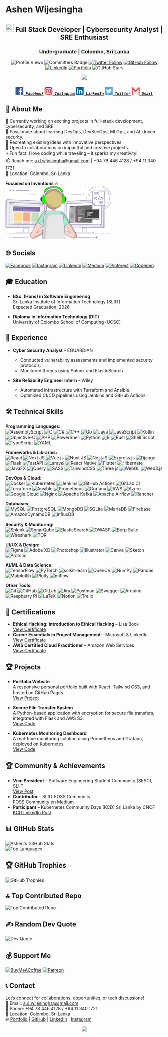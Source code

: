 # Ashen Wijesingha

<h2 align="center">
  <img src="https://media.giphy.com/media/hvRJCLFzcasrR4ia7z/giphy.gif" width="25px" height="25px"> Full Stack Developer | Cybersecurity Analyst | SRE Enthusiast
</h2>
<h3 align="center">Undergraduate | Colombo, Sri Lanka</h3>

<p align="center">
  <img src="https://komarev.com/ghpvc/?username=AshenWijesingha" alt="Profile Views" />
  <img src="https://user-badge.committers.top/sri_lanka/AshenWijesingha.svg" alt="Committers Badge" />
  <a href="https://www.twitter.com/ashen_wijesingh"><img src="https://img.shields.io/twitter/follow/ashen_wijesingh?label=Follow" alt="Twitter Follow"></a>
  <a href="https://github.com/AshenWijesingha"><img src="https://img.shields.io/github/followers/AshenWijesingha?label=Follow&style=social" alt="GitHub Follow"></a>
  <a href="https://www.linkedin.com/in/ashen-wijesingha-89137312b/"><img src="https://img.shields.io/badge/-Ashen_Wijesingha-blue?style=flat-square&logo=Linkedin&logoColor=white" alt="LinkedIn"></a>
  <a href="https://ashenwijesingha.github.io"><img src="https://img.shields.io/badge/Website-46a2f1.svg?&style=flat-square&logo=Google-Chrome&logoColor=white" alt="Portfolio"></a>
  <img src="https://img.shields.io/github/stars/AshenWijesingha?affiliations=OWNER%2CCOLLABORATOR%2CORGANIZATION_MEMBER&style=social" alt="GitHub Stars">
</p>

<p align="center">
  <img src="https://readme-typing-svg.herokuapp.com?color=fff&width=480&height=65&lines=Welcome+To+My+Profile+.+.+.+.;+.+.+.¢er=true">
</p>

<h5 align="center">
  <code><a href="https://www.facebook.com/ashen.dilshan.96" title="Facebook Profile"><img width="25px" height="25px" src="https://github.com/AshenWijesingha/AshenWijesingha/blob/main/Images/facebook.png"> Facebook</a></code>
  <code><a href="https://www.instagram.com/ashen_wijesingha/" title="Instagram Profile"><img width="25px" height="25px" src="https://github.com/AshenWijesingha/AshenWijesingha/blob/main/Images/instagram.svg"> Instagram</a></code>
  <code><a href="https://www.linkedin.com/in/ashen-wijesingha-89137312b/" title="LinkedIn Profile"><img width="25px" height="25px" src="https://github.com/AshenWijesingha/AshenWijesingha/blob/main/Images/linkedin.svg"> LinkedIn</a></code>
  <code><a href="https://www.twitter.com/ashen_wijesingh" title="Twitter Profile"><img width="25px" height="25px" src="https://github.com/AshenWijesingha/AshenWijesingha/blob/main/Images/twitter.png"> Twitter</a></code>
  <code><a href="mailto:a.d.wijesina@gmail.com; a.d.wijesingha@outlook.com" title="Send Email"><img width="25px" height="25px" src="https://github.com/AshenWijesingha/AshenWijesingha/blob/main/Images/gmail.png"> Gmail</a></code>
</h5>

## 💫 About Me
🔭 Currently working on exciting projects in full-stack development, cybersecurity, and SRE.  
🌱 Passionate about learning DevOps, DevSecOps, MLOps, and AI-driven security.  
🚧 Recreating existing ideas with innovative perspectives.  
👯 Open to collaborations on impactful and creative projects.  
⚡ Fun fact: I love coding while traveling – it sparks my creativity!  
📫 Reach me: [a.d.wijesingha@gmail.com](mailto:a.d.wijesingha@gmail.com) | +94 78 446 4128 / +94 11 340 1721  
📍 Location: Colombo, Sri Lanka  

**Focused on Inventions** 🔥  
![Invention GIF](https://raw.githubusercontent.com/AshenWijesingha/AshenWijesingha/main/gif1.gif)

## 🌐 Socials
[![Facebook](https://img.shields.io/badge/Facebook-%231877F2.svg?logo=Facebook&logoColor=white)](https://facebook.com/ashen.dilshan.96) 
[![Instagram](https://img.shields.io/badge/Instagram-%23E4405F.svg?logo=Instagram&logoColor=white)](https://instagram.com/ashen_wijesingha) 
[![LinkedIn](https://img.shields.io/badge/LinkedIn-%230077B5.svg?logo=linkedin&logoColor=white)](https://linkedin.com/in/ashen-wijesingha) 
[![Medium](https://img.shields.io/badge/Medium-12100E?logo=medium&logoColor=white)](https://medium.com/@a.d.wijesingha) 
[![Pinterest](https://img.shields.io/badge/Pinterest-%23E60023.svg?logo=Pinterest&logoColor=white)](https://pinterest.com/ashenwijesingha) 
[![Codepen](https://img.shields.io/badge/Codepen-000000?style=for-the-badge&logo=codepen&logoColor=white)](https://codepen.io/Ashen-Wijesingha)

## 🎓 Education
- **BSc. (Hons) in Software Engineering**  
  Sri Lanka Institute of Information Technology (SLIIT)  
  Expected Graduation: 2026  

- **Diploma in Information Technology (DIT)**  
  University of Colombo School of Computing (UCSC)

## 💼 Experience
- **Cyber Security Analyst** – EGUARDIAN  
  - Conducted vulnerability assessments and implemented security protocols.  
  - Monitored threats using Splunk and ElasticSearch.  

- **Site Reliability Engineer Intern** – Wiley  
  - Automated infrastructure with Terraform and Ansible.  
  - Optimized CI/CD pipelines using Jenkins and GitHub Actions.

## 🛠️ Technical Skills
**Programming Languages:**  
![AssemblyScript](https://img.shields.io/badge/assembly%20script-%23000000.svg?style=for-the-badge&logo=assemblyscript&logoColor=white) 
![C](https://img.shields.io/badge/c-%2300599C.svg?style=for-the-badge&logo=c&logoColor=white) 
![C#](https://img.shields.io/badge/c%23-%23239120.svg?style=for-the-badge&logo=csharp&logoColor=white) 
![C++](https://img.shields.io/badge/c++-%2300599C.svg?style=for-the-badge&logo=c%2B%2B&logoColor=white) 
![Go](https://img.shields.io/badge/go-%2300ADD8.svg?style=for-the-badge&logo=go&logoColor=white) 
![Java](https://img.shields.io/badge/java-%23ED8B00.svg?style=for-the-badge&logo=openjdk&logoColor=white) 
![JavaScript](https://img.shields.io/badge/javascript-%23323330.svg?style=for-the-badge&logo=javascript&logoColor=%23F7DF1E) 
![Kotlin](https://img.shields.io/badge/kotlin-%237F52FF.svg?style=for-the-badge&logo=kotlin&logoColor=white) 
![Objective-C](https://img.shields.io/badge/OBJECTIVE--C-%233A95E3.svg?style=for-the-badge&logo=apple&logoColor=white) 
![PHP](https://img.shields.io/badge/php-%23777BB4.svg?style=for-the-badge&logo=php&logoColor=white) 
![PowerShell](https://img.shields.io/badge/PowerShell-%235391FE.svg?style=for-the-badge&logo=powershell&logoColor=white) 
![Python](https://img.shields.io/badge/python-3670A0?style=for-the-badge&logo=python&logoColor=ffdd54) 
![R](https://img.shields.io/badge/r-%23276DC3.svg?style{for-the-badge&logo=r&logoColor=white) 
![Rust](https://img.shields.io/badge/rust-%23000000.svg?style=for-the-badge&logo=rust&logoColor=white) 
![Shell Script](https://img.shields.io/badge/shell_script-%23121011.svg?style=for-the-badge&logo=gnu-bash&logoColor=white) 
![TypeScript](https://img.shields.io/badge/typescript-%23007ACC.svg?style=for-the-badge&logo=typescript&logoColor=white) 
![YAML](https://img.shields.io/badge/yaml-%23ffffff.svg?style=for-the-badge&logo=yaml&logoColor=151515)

**Frameworks & Libraries:**  
![React](https://img.shields.io/badge/react-%2320232a.svg?style=for-the-badge&logo=react&logoColor=%2361DAFB) 
![Next JS](https://img.shields.io/badge/Next-black?style=for-the-badge&logo=next.js&logoColor=white) 
![Vue.js](https://img.shields.io/badge/vue.js-%2335495e.svg?style=for-the-badge&logo=vuedotjs&logoColor=%234FC08D) 
![Nuxt JS](https://img.shields.io/badge/Nuxt-002E3B?style=for-the-badge&logo=nuxt.js&logoColor=#00DC82) 
![NestJS](https://img.shields.io/badge/nestjs-%23E0234E.svg?style=for-the-badge&logo=nestjs&logoColor=white) 
![Express.js](https://img.shields.io/badge/express.js-%23404d59.svg?style=for-the-badge&logo=express&logoColor=%2361DAFB) 
![Django](https://img.shields.io/badge/django-%23092E20.svg?style=for-the-badge&logo=django&logoColor=white) 
![Flask](https://img.shields.io/badge/flask-%23000.svg?style=for-the-badge&logo=flask&logoColor=white) 
![FastAPI](https://img.shields.io/badge/FastAPI-005571?style=for-the-badge&logo=fastapi) 
![Laravel](https://img.shields.io/badge/laravel-%23FF2D20.svg?style=for-the-badge&logo=laravel&logoColor=white) 
![React Native](https://img.shields.io/badge/react_native-%2320232a.svg?style{for-the-badge&logo=react&logoColor=%2361DAFB) 
![Flutter](https://img.shields.io/badge/Flutter-%2302569B.svg?style=for-the-badge&logo=Flutter&logoColor=white) 
![Hibernate](https://img.shields.io/badge/Hibernate-59666C?style=for-the-badge&logo=Hibernate&logoColor=white) 
![JavaFX](https://img.shields.io/badge/javafx-%23FF0000.svg?style=for-the-badge&logo=javafx&logoColor=white) 
![jQuery](https://img.shields.io/badge/jquery-%230769AD.svg?style=for-the-badge&logo=jquery&logoColor=white) 
![SASS](https://img.shields.io/badge/SASS-hotpink.svg?style=for-the-badge&logo=SASS&logoColor=white) 
![TailwindCSS](https://img.shields.io/badge/tailwindcss-%2338B2AC.svg?style=for-the-badge&logo=tailwind-css&logoColor=white) 
![Three js](https://img.shields.io/badge/threejs-black?style=for-the-badge&logo=three.js&logoColor=white) 
![WebGL](https://img.shields.io/badge/WebGL-990000?logo=webgl&logoColor=white&style=for-the-badge) 
![Web3.js](https://img.shields.io/badge/web3.js-F16822?style=for-the-badge&logo=web3.js&logoColor=white)

**DevOps & Cloud:**  
![Docker](https://img.shields.io/badge/docker-%230db7ed.svg?style=for-the-badge&logo=docker&logoColor=white) 
![Kubernetes](https://img.shields.io/badge/kubernetes-%23326ce5.svg?style=for-the-badge&logo=kubernetes&logoColor=white) 
![Jenkins](https://img.shields.io/badge/jenkins-%232C5263.svg?style=for-the-badge&logo=jenkins&logoColor=white) 
![GitHub Actions](https://img.shields.io/badge/github%20actions-%232671E5.svg?style=for-the-badge&logo=githubactions&logoColor=white) 
![GitLab CI](https://img.shields.io/badge/gitlab%20CI-%23181717.svg?style=for-the-badge&logo=gitlab&logoColor=white) 
![Terraform](https://img.shields.io/badge/terraform-%235835CC.svg?style=for-the-badge&logo=terraform&logoColor=white) 
![Ansible](https://img.shields.io/badge/ansible-%231A1918.svg?style=for-the-badge&logo=ansible&logoColor=white) 
![Prometheus](https://img.shields.io/badge/Prometheus-E6522C?style=for-the-badge&logo=Prometheus&logoColor=white) 
![Grafana](https://img.shields.io/badge/grafana-%23F46800.svg?style=for-the-badge&logo=grafana&logoColor=white) 
![AWS](https://img.shields.io/badge/AWS-%23FF9900.svg?style=for-the-badge&logo=amazon-aws&logoColor=white) 
![Azure](https://img.shields.io/badge/azure-%230072C6.svg?style=for-the-badge&logo=microsoftazure&logoColor=white) 
![Google Cloud](https://img.shields.io/badge/GoogleCloud-%234285F4.svg?style=for-the-badge&logo=google-cloud&logoColor=white) 
![Nginx](https://img.shields.io/badge/nginx-%23009639.svg?style{for-the-badge&logo=nginx&logoColor=white) 
![Apache Kafka](https://img.shields.io/badge/Apache%20Kafka-000?style=for-the-badge&logo=apachekafka) 
![Apache Airflow](https://img.shields.io/badge/Apache%20Airflow-017CEE?style=for-the-badge&logo=Apache%20Airflow&logoColor=white) 
![Rancher](https://img.shields.io/badge/rancher-%230075A8.svg?style=for-the-badge&logo=rancher&logoColor=white)

**Databases:**  
![MySQL](https://img.shields.io/badge/mysql-4479A1.svg?style=for-the-badge&logo=mysql&logoColor=white) 
![PostgreSQL](https://img.shields.io/badge/postgres-%23316192.svg?style=for-the-badge&logo=postgresql&logoColor=white) 
![MongoDB](https://img.shields.io/badge/MongoDB-%234ea94b.svg?style=for-the-badge&logo=mongodb&logoColor=white) 
![SQLite](https://img.shields.io/badge/sqlite-%2307405e.svg?style=for-the-badge&logo=sqlite&logoColor=white) 
![MariaDB](https://img.shields.io/badge/MariaDB-003545?style=for-the-badge&logo=mariadb&logoColor=white) 
![Firebase](https://img.shields.io/badge/firebase-a08021?style=for-the-badge&logo=firebase&logoColor=ffcd34) 
![AmazonDynamoDB](https://img.shields.io/badge/Amazon%20DynamoDB-4053D6?style{for-the-badge&logo=Amazon%20DynamoDB&logoColor=white) 
![InfluxDB](https://img.shields.io/badge/InfluxDB-22ADF6?style=for-the-badge&logo=InfluxDB&logoColor=white)

**Security & Monitoring:**  
![Splunk](https://img.shields.io/badge/splunk-%23000000.svg?style=for-the-badge&logo=splunk&logoColor=white) 
![SonarQube](https://img.shields.io/badge/SonarQube-black?style=for-the-badge&logo=sonarqube&logoColor=4E9BCD) 
![ElasticSearch](https://img.shields.io/badge/-ElasticSearch-005571?style=for-the-badge&logo=elasticsearch) 
![OWASP](https://img.shields.io/badge/OWASP-000000?style=for-the-badge&logo=owasp&logoColor=white) 
![Burp Suite](https://img.shields.io/badge/Burp_Suite-FF5733?style=for-the-badge) 
![Wireshark](https://img.shields.io/badge/Wireshark-1679A7?style=for-the-badge&logo=wireshark&logoColor=white) 
![TOR](https://img.shields.io/badge/tor-%237E4798.svg?style=for-the-badge&logo=tor-project&logoColor=white)

**UI/UX & Design:**  
![Figma](https://img.shields.io/badge/figma-%23F24E1E.svg?style=for-the-badge&logo=figma&logoColor=white) 
![Adobe XD](https://img.shields.io/badge/Adobe%20XD-470137?style=for-the-badge&logo=Adobe%20XD&logoColor=#FF61F6) 
![Photoshop](https://img.shields.io/badge/adobe%20photoshop-%2331A8FF.svg?style=for-the-badge&logo=adobe%20photoshop&logoColor=white) 
![Illustrator](https://img.shields.io/badge/adobe%20illustrator-%23FF9A00.svg?style=for-the-badge&logo=adobe%20illustrator&logoColor=white) 
![Canva](https://img.shields.io/badge/Canva-%2300C4CC.svg?style=for-the-badge&logo=Canva&logoColor=white) 
![Sketch](https://img.shields.io/badge/Sketch-FFB387?style=for-the-badge&logo=sketch&logoColor=black) 
![Proto.io](https://img.shields.io/badge/Proto.io-161637?style=for-the-badge&logo=proto.io&logoColor=00e5ff)

**AI/ML & Data Science:**  
![TensorFlow](https://img.shields.io/badge/TensorFlow-%23FF6F00.svg?style=for-the-badge&logo=TensorFlow&logoColor=white) 
![PyTorch](https://img.shields.io/badge/PyTorch-%23EE4C2C.svg?style=for-the-badge&logo=PyTorch&logoColor=white) 
![scikit-learn](https://img.shields.io/badge/scikit--learn-%23F7931E.svg?style=for-the-badge&logo=scikit-learn&logoColor=white) 
![OpenCV](https://img.shields.io/badge/opencv-%23white.svg?style=for-the-badge&logo=opencv&logoColor=white) 
![NumPy](https://img.shields.io/badge/numpy-%23013243.svg?style=for-the-badge&logo=numpy&logoColor=white) 
![Pandas](https://img.shields.io/badge/pandas-%23150458.svg?style=for-the-badge&logo=pandas&logoColor=white) 
![Matplotlib](https://img.shields.io/badge/Matplotlib-%23ffffff.svg?style=for-the-badge&logo=Matplotlib&logoColor=black) 
![Plotly](https://img.shields.io/badge/Plotly-%233F4F75.svg?style=for-the-badge&logo=plotly&logoColor=white) 
![mlflow](https://img.shields.io/badge/mlflow-%23d9ead3.svg?style=for-the-badge&logo=numpy&logoColor=blue)

**Other Tools:**  
![Git](https://img.shields.io/badge/git-%23F05033.svg?style{for-the-badge&logo=git&logoColor=white) 
![GitHub](https://img.shields.io/badge/github-%23121011.svg?style=for-the-badge&logo=github&logoColor=white) 
![GitLab](https://img.shields.io/badge/gitlab-%23181717.svg?style=for-the-badge&logo=gitlab&logoColor=white) 
![Jira](https://img.shields.io/badge/jira-%230A0FFF.svg?style=for-the-badge&logo=jira&logoColor=white) 
![Postman](https://img.shields.io/badge/Postman-FF6C37?style=for-the-badge&logo=postman&logoColor=white) 
![Swagger](https://img.shields.io/badge/-Swagger-%23Clojure?style=for-the-badge&logo=swagger&logoColor=white) 
![Arduino](https://img.shields.io/badge/-Arduino-00979D?style=for-the-badge&logo=Arduino&logoColor=white) 
![Raspberry Pi](https://img.shields.io/badge/-RaspberryPi-C51A4A?style=for-the-badge&logo=Raspberry-Pi) 
![LaTeX](https://img.shields.io/badge/latex-%23008080.svg?style{for-the-badge&logo=latex&logoColor=white) 
![Notion](https://img.shields.io/badge/Notion-%23000000.svg?style=for-the-badge&logo=notion&logoColor=white) 
![Trello](https://img.shields.io/badge/Trello-%23026AA7.svg?style=for-the-badge&logo=Trello&logoColor=white)

## 📜 Certifications
- **Ethical Hacking: Introduction to Ethical Hacking** – Lisa Bock  
  [View Certificate](https://example.com/certificate-ethical-hacking)  
- **Career Essentials in Project Management** – Microsoft & LinkedIn  
  [View Certificate](https://example.com/certificate-project-management)  
- **AWS Certified Cloud Practitioner** – Amazon Web Services  
  [View Certificate](https://example.com/certificate-aws)

## 🏆 Projects
- **Portfolio Website**  
  A responsive personal portfolio built with React, Tailwind CSS, and hosted on GitHub Pages.  
  [View Project](https://ashenwijesingha.github.io)  

- **Secure File Transfer System**  
  A Python-based application with encryption for secure file transfers, integrated with Flask and AWS S3.  
  [View Code](https://github.com/AshenWijesingha/secure-file-transfer)  

- **Kubernetes Monitoring Dashboard**  
  A real-time monitoring solution using Prometheus and Grafana, deployed on Kubernetes.  
  [View Code](https://github.com/AshenWijesingha/k8s-monitoring-dashboard)

## 🏆 Community & Achievements
- **Vice President** – Software Engineering Student Community (SESC), SLIIT  
  [View Post](https://example.com/sesc-post)  
- **Contributor** – SLIIT FOSS Community  
  [FOSS Community on Medium](https://medium.com/sliit-foss)  
- **Participant** – Kubernetes Community Days (KCD) Sri Lanka by CNCF  
  [KCD LinkedIn Post](https://linkedin.com/kcd-srilanka)

## 📊 GitHub Stats
![Ashen's GitHub Stats](https://github-readme-stats.vercel.app/api?username=AshenWijesingha&show_icons=true&theme=radical)  
![Top Languages](https://github-readme-stats.vercel.app/api/top-langs/?username=AshenWijesingha&layout=compact&theme=radical)

## 🏆 GitHub Trophies
![GitHub Trophies](https://github-profile-trophy.vercel.app/?username=AshenWijesingha&theme=radical)

## 🔝 Top Contributed Repo
![Top Contributed Repo](https://github-readme-stats.vercel.app/api/pin/?username=AshenWijesingha&repo=AshenWijesingha&theme=radical)

## ✍️ Random Dev Quote
![Dev Quote](https://quotes-github-readme.vercel.app/api?type=horizontal&theme=radical)

## 💰 Support Me
[![BuyMeACoffee](https://img.shields.io/badge/Buy%20Me%20a%20Coffee-ffdd00?style=for-the-badge&logo=buy-me-a-coffee&logoColor=black)](https://buymeacoffee.com/ashenwijesingha) 
[![Patreon](https://img.shields.io/badge/Patreon-F96854?style=for-the-badge&logo=patreon&logoColor=white)](https://patreon.com/AshenWijesingha)

## 📞 Contact
Let’s connect for collaborations, opportunities, or tech discussions!  
📧 Email: [a.d.wijesingha@gmail.com](mailto:a.d.wijesingha@gmail.com)  
📱 Phone: +94 78 446 4128 / +94 11 340 1721  
📍 Location: Colombo, Sri Lanka  
🌐 [Portfolio](https://ashenwijesingha.github.io) | [GitHub](https://github.com/AshenWijesingha) | [LinkedIn](https://linkedin.com/in/ashen-wijesingha) | [Instagram](https://instagram.com/ashen_wijesingha)

<p align="center">
  <img src="https://readme-typing-svg.herokuapp.com?color=fff&width=480&height=65&lines=To+See+The+World,;Things+Dangerous+To+Come,;To+Find+Each+Other+And+To+Feel.;That+Is+Life+.+.+.+.;+.+.+.;_Ashen+Wijesingha¢er=true">
</p>

<!-- Proudly created with GPRM ( https://gprm.itsvg.in ) -->
